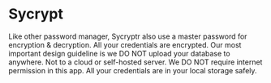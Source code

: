 # Sycrypt

Like other password manager, Sycryptr also use a master password for encryption & decryption. All your credentials are encrypted.
Our most important design guideline is we DO NOT upload your database to anywhere. Not to a cloud or self-hosted server. We DO NOT require internet permission in this app. All your credentials are in your local storage safely.
